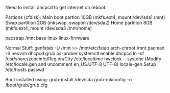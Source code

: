 
Need to install dhcpcd to get internet on reboot. 

Partions (cfdisk): 
Main boot partion 10GB (mkfs.ext4, mount /dev/sda1 /mnt)
Swap partition 2GB (mkswap, swapon /dev/sda2)
Home partition 8GB (mkfs.ext4, mount /dev/sda3 /mnt/home)

pacstrap /mnt base linux linux-firmware

Normal Stuff:
genfstab -U /mnt >> /mnt/etc/fstab
arch-chroot /mnt
pacman -S neovim dhcpcd grub os-prober
systemctl enable dhcpcd
ln -sf /usr/share/zoneinfo/Region/City /etc/localtime
hwclock --systohc
(Modify /etc/locale.gen and uncomment en_US.UTF-8 UTF-8) locale-gen
Setup /etc/hosts
passwd

Boot installed using: 
grub-install /dev/sda
grub-mkconfig –o /boot/grub/grub.cfg
